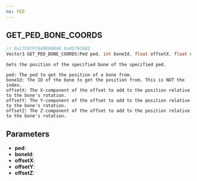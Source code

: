 ```yaml
---
ns: PED
---
```

## GET_PED_BONE_COORDS

```c
// 0x17C07FC640E86B4E 0x4579CAB1
Vector3 GET_PED_BONE_COORDS(Ped ped, int boneId, float offsetX, float offsetY, float offsetZ);
```

```
Gets the position of the specified bone of the specified ped.

ped: The ped to get the position of a bone from.
boneId: The ID of the bone to get the position from. This is NOT the index.
offsetX: The X-component of the offset to add to the position relative to the bone's rotation.
offsetY: The Y-component of the offset to add to the position relative to the bone's rotation.
offsetZ: The Z-component of the offset to add to the position relative to the bone's rotation.
```

## Parameters
* **ped**:
* **boneId**:
* **offsetX**:
* **offsetY**:
* **offsetZ**:

